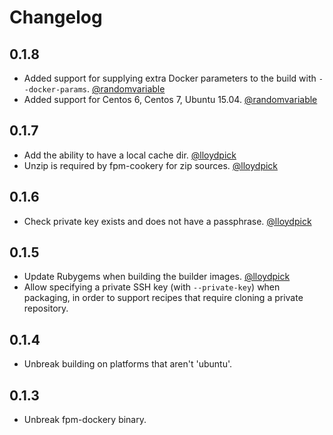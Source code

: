 # Changelog

## 0.1.8

* Added support for supplying extra Docker parameters to the build with `--docker-params`. [@randomvariable](https://github.com/randomvariable)
* Added support for Centos 6, Centos 7, Ubuntu 15.04. [@randomvariable](https://github.com/randomvariable)

## 0.1.7

* Add the ability to have a local cache dir. [@lloydpick](https://github.com/lloydpick)
* Unzip is required by fpm-cookery for zip sources. [@lloydpick](https://github.com/lloydpick)

## 0.1.6

* Check private key exists and does not have a passphrase. [@lloydpick](https://github.com/lloydpick)

## 0.1.5

* Update Rubygems when building the builder images. [@lloydpick](https://github.com/lloydpick)
* Allow specifying a private SSH key (with `--private-key`) when packaging, in order to support
  recipes that require cloning a private repository.

## 0.1.4

* Unbreak building on platforms that aren't 'ubuntu'.

## 0.1.3

* Unbreak fpm-dockery binary.

## 0.1.2

* binfiles not properly marked as such in the gemspec.

## 0.1.1

* Add support for fpm-cook's --skip-package option.

## 0.1.0

* Initial version.
